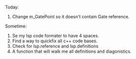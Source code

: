 Today:
1. Change m_GatePoint so it doesn't contain Gate reference.


Sometime:
1. Se my lsp code formater to have 4 spaces.
1. Find a way to quickfix all c++ code bases.
1. Check for lsp.reference and lsp.definitions
2. A function that will walk me all definitions and diagonistics.
